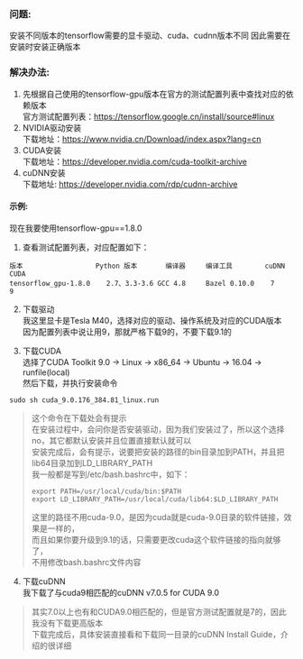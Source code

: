 ### 问题:
安装不同版本的tensorflow需要的显卡驱动、cuda、cudnn版本不同
因此需要在安装时安装正确版本

### 解决办法:
1. 先根据自己使用的tensorflow-gpu版本在官方的测试配置列表中查找对应的依赖版本  
官方测试配置列表：https://tensorflow.google.cn/install/source#linux  
2. NVIDIA驱动安装  
下载地址：https://www.nvidia.cn/Download/index.aspx?lang=cn  
3. CUDA安装  
下载地址：https://developer.nvidia.com/cuda-toolkit-archive  
4. cuDNN安装  
下载地址: https://developer.nvidia.com/rdp/cudnn-archive  

#### 示例:
现在我要使用tensorflow-gpu==1.8.0  
1. 查看测试配置列表，对应配置如下：  
```
版本	                Python 版本	    编译器	    编译工具	    cuDNN	CUDA
tensorflow_gpu-1.8.0	2.7、3.3-3.6	GCC 4.8	    Bazel 0.10.0	7	    9
```

2. 下载驱动  
我这里显卡是Tesla M40，选择对应的驱动、操作系统及对应的CUDA版本  
因为配置列表中说让用9，那就严格下载9的，不要下载9.1的  

3. 下载CUDA  
选择了CUDA Toolkit 9.0 -> Linux -> x86_64 -> Ubuntu -> 16.04 -> runfile(local)  
然后下载，并执行安装命令  
```
sudo sh cuda_9.0.176_384.81_linux.run
```

> 这个命令在下载处会有提示  
> 在安装过程中，会问你是否安装驱动，因为我们安装过了，所以这个选择no，其它都默认安装并且位置直接默认就可以  
> 安装完成后，会有提示，说要把安装的路径的bin目录加到PATH，并且把lib64目录加到LD_LIBRARY_PATH  
> 我一般都是写到/etc/bash.bashrc中，如下：  
> ```
> export PATH=/usr/local/cuda/bin:$PATH
> export LD_LIBRARY_PATH=/usr/local/cuda/lib64:$LD_LIBRARY_PATH
> ```
> 这里的路径不用cuda-9.0，是因为cuda就是cuda-9.0目录的软件链接，效果是一样的，  
> 而且如果你要升级到9.1的话，只需要更改cuda这个软件链接的指向就够了，  
> 不用修改bash.bashrc文件内容  

4. 下载cuDNN  
我下载了与cuda9相匹配的cuDNN v7.0.5 for CUDA 9.0  
> 其实7.0以上也有和CUDA9.0相匹配的，但是官方测试配置就是7的，因此我没有下载更高版本  
> 下载完成后，具体安装直接看和下载同一目录的cuDNN Install Guide，介绍的很详细  
